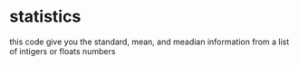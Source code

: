 # statistics
this code give you the standard, mean, and meadian information from a list of intigers or floats numbers
